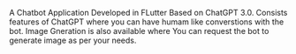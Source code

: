 A Chatbot Application Developed in FLutter Based on ChatGPT 3.0.
Consists features of ChatGPT where you can have humam like converstions with the bot.
Image Gneration is also available where You can request the bot to generate image as per your needs.
